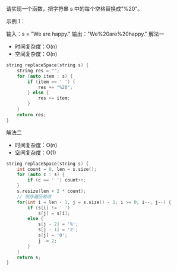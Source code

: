 <!--
 * @Author: huangqianfei
 * @Date: 2023-08-29 21:26:35
 * @LastEditTime: 2023-08-29 21:43:07
 * @Description: 
-->

请实现一个函数，把字符串 s 中的每个空格替换成"%20"。

示例 1：

输入：s = "We are happy."
输出："We%20are%20happy."
解法一
* 时间复杂度：O(n)
* 空间复杂度：O(n)

```cpp
string replaceSpace(string s) {
    string res = "";
    for (auto item : s) {
        if (item == ' ') {
            res += "%20";
        } else {
            res += item;
        }
    }
    return res;
}
```

解法二
* 时间复杂度：O(n)
* 空间复杂度：O(1)

```cpp
string replaceSpace(string s) {
    int count = 0, len = s.size();
    for (auto c : s) {
        if (c == ' ') count++;
    }
    s.resize(len + 2 * count);
    // 倒序遍历修改
    for(int i = len - 1, j = s.size() - 1; i >= 0; i--, j--) {
        if (s[i] != ' ')
            s[j] = s[i];
        else {
            s[j - 2] = '%';
            s[j - 1] = '2';
            s[j] = '0';
            j -= 2;
        }
    }
    return s;
}
```